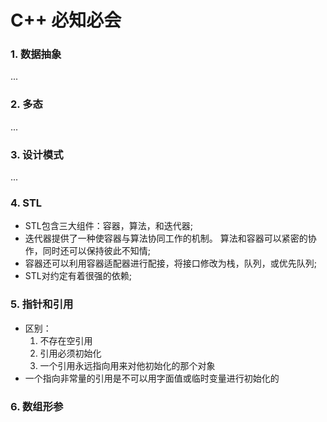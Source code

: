 # C++ 必知必会

### 1. 数据抽象
...


### 2. 多态
...


### 3. 设计模式
...


### 4. STL
* STL包含三大组件：容器，算法，和迭代器;
* 迭代器提供了一种使容器与算法协同工作的机制。 算法和容器可以紧密的协作，同时还可以保持彼此不知情;
* 容器还可以利用容器适配器进行配接，将接口修改为栈，队列，或优先队列;
* STL对约定有着很强的依赖;


### 5. 指针和引用
* 区别：
    1. 不存在空引用
    2. 引用必须初始化
    3. 一个引用永远指向用来对他初始化的那个对象
* 一个指向非常量的引用是不可以用字面值或临时变量进行初始化的

### 6. 数组形参
